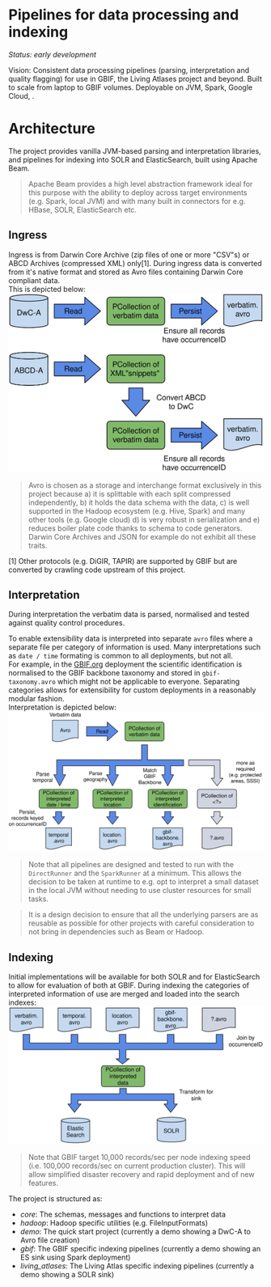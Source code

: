 # Pipelines for data processing and indexing

_Status: early development_

Vision: Consistent data processing pipelines (parsing, interpretation and quality flagging) for use in GBIF, the Living Atlases project and beyond. 
Built to scale from laptop to GBIF volumes.  Deployable on JVM, Spark, Google Cloud, <insert your favourite cloud provider here>.

# Architecture

The project provides vanilla JVM-based parsing and interpretation libraries, and pipelines for indexing into SOLR and ElasticSearch, built using Apache Beam.  

> Apache Beam provides a high level abstraction framework ideal for this purpose with the ability to deploy across target environments (e.g. Spark, local JVM) and with many built in connectors for e.g. HBase, SOLR, ElasticSearch etc.

## Ingress

Ingress is from Darwin Core Archive (zip files of one or more "CSV"s) or  ABCD Archives (compressed XML) only[1].
During ingress data is converted from it's native format and stored as Avro files containing Darwin Core compliant data.  
This is depicted below: 
![Ingress](./docs/images/ingress.svg)
  
> Avro is chosen as a storage and interchange format exclusively in this project because a) it is splittable with each split compressed independently, b) it holds the data schema with the data, c) is well supported in the Hadoop ecosystem (e.g. Hive, Spark) and many other tools (e.g. Google cloud) d) is very robust in serialization and e) reduces boiler plate code thanks to schema to code generators. Darwin Core Archives and JSON for example do not exhibit all these traits.
  
[1] Other protocols (e.g. DiGIR, TAPIR) are supported by GBIF but are converted by crawling code upstream of this project.

## Interpretation

During interpretation the verbatim data is parsed, normalised and tested against quality control procedures.  

To enable extensibility data is interpreted into separate `avro` files where a separate file per category of information is used.  Many interpretations such as `date / time` formating is common to all deployments, but not all.  
For example, in the [GBIF.org](https://www.gbif.org) deployment the scientific identification is normalised to the GBIF backbone taxonomy and stored in `gbif-taxonomy.avro` which might not be applicable to everyone. 
Separating categories allows for extensibility for custom deployments in a reasonably modular fashion.  
Interpretation is depicted below:
![Ingress](./docs/images/interpret.svg)

> Note that all pipelines are designed and tested to run with the `DirectRunner` and the `SparkRunner` at a minimum.  This allows the decision to be taken at runtime to e.g. opt to interpret a small dataset in the local JVM without needing to use cluster resources for small tasks.

> It is a design decision to ensure that all the underlying parsers are as reusable as possible for other projects with careful consideration to not bring in dependencies such as Beam or Hadoop.

## Indexing

Initial implementations will be available for both SOLR and for ElasticSearch to allow for evaluation of both at GBIF.
During indexing the categories of interpreted information of use are merged and loaded into the search indexes:
![Ingress](./docs/images/index.svg)


> Note that GBIF target 10,000 records/sec per node indexing speed (i.e. 100,000 records/sec on current production cluster).  This will allow simplified disaster recovery and rapid deployment and of new features.

  
The project is structured as:

- _core_: The schemas, messages and functions to interpret data
- _hadoop_: Hadoop specific utilities (e.g. FileInputFormats)
- _demo_: The quick start project (currently a demo showing a DwC-A to Avro file creation)
- _gbif_: The GBIF specific indexing pipelines (currently a demo showing an ES sink using Spark deployment)
- _living_atlases_: The Living Atlas specific indexing pipelines (currently a demo showing a SOLR sink)





